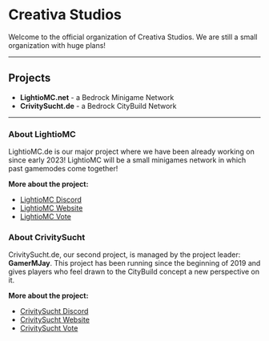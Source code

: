 # Creativa Studios

Welcome to the official organization of Creativa Studios. We are still a small organization with huge plans!

---

## Projects

- **LightioMC.net** - a Bedrock Minigame Network
- **CrivitySucht.de** - a Bedrock CityBuild Network

---

### About LightioMC

LightioMC.de is our major project where we have been already working on since early 2023! LightioMC will be a small minigames network in which past gamemodes come together!

**More about the project:**
- [LightioMC Discord](discord.lightiomc.net)
- [LightioMC Website](lightiomc.net)
- [LightioMC Vote](vote.lightiomc.net)

### About CrivitySucht

CrivitySucht.de, our second project, is managed by the project leader: **GamerMJay**. This project has been running since the beginning of 2019 and gives players who feel drawn to the CityBuild concept a new perspective on it.

**More about the project:**
- [CrivitySucht Discord](https://discord.crivitysucht.de)
- [CrivitySucht Website](https://crivitysucht.de)
- [CrivitySucht Vote](https://vote.crivitysucht.de)

